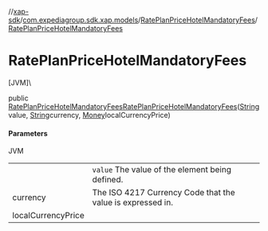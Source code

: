 //[xap-sdk](../../../index.md)/[com.expediagroup.sdk.xap.models](../index.md)/[RatePlanPriceHotelMandatoryFees](index.md)/[RatePlanPriceHotelMandatoryFees](-rate-plan-price-hotel-mandatory-fees.md)

# RatePlanPriceHotelMandatoryFees

[JVM]\

public [RatePlanPriceHotelMandatoryFees](index.md)[RatePlanPriceHotelMandatoryFees](-rate-plan-price-hotel-mandatory-fees.md)([String](https://docs.oracle.com/javase/8/docs/api/java/lang/String.html)value, [String](https://docs.oracle.com/javase/8/docs/api/java/lang/String.html)currency, [Money](../-money/index.md)localCurrencyPrice)

#### Parameters

JVM

| | |
|---|---|
|  | `value` The value of the element being defined. |
| currency | The ISO 4217 Currency Code that the value is expressed in. |
| localCurrencyPrice |
